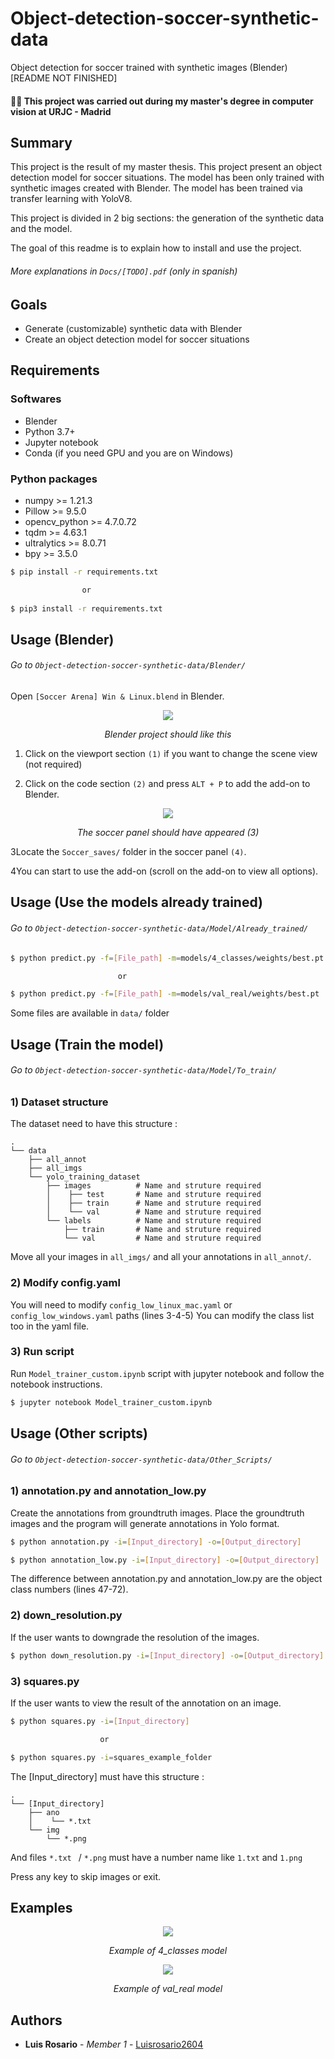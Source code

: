 # Object-detection-soccer-synthetic-data

Object detection for soccer trained with synthetic images (Blender) [README NOT FINISHED]

#### 👨‍🎓 This project was carried out during my master's degree in computer vision at URJC - Madrid

## Summary

This project is the result of my master thesis.
This project present an object detection model for soccer situations.
The model has been only trained with synthetic images created with Blender.
The model has been trained via transfer learning with YoloV8.

This project is divided in 2 big sections: the generation of the synthetic data and the model.

The goal of this readme is to explain how to install and use the project.

###### More explanations in ```Docs/[TODO].pdf``` (only in spanish)

## Goals

- Generate (customizable) synthetic data with Blender
- Create an object detection model for soccer situations

## Requirements

### Softwares

* Blender
* Python 3.7+
* Jupyter notebook
* Conda (if you need GPU and you are on Windows)

### Python packages

* numpy >= 1.21.3
* Pillow >= 9.5.0
* opencv_python >= 4.7.0.72
* tqdm >= 4.63.1
* ultralytics >= 8.0.71
* bpy >= 3.5.0

```bash
$ pip install -r requirements.txt

                or
                
$ pip3 install -r requirements.txt
```

## Usage (Blender)

###### Go to ```Object-detection-soccer-synthetic-data/Blender/```

Open ```[Soccer Arena] Win & Linux.blend``` in Blender.

<p align="center">
  <img src="./Imgs/blender_step_1_m.png">
</p>
<p align="center">
  <i>Blender project should like this</i>
</p>

1) Click on the viewport section ```(1)``` if you want to change the scene view (not required)

2) Click on the code section ```(2)``` and press ```ALT + P``` to add the add-on to Blender.

<p align="center">
  <img src="./Imgs/blender_step_2_m.png">
</p>
<p align="center">
  <i>The soccer panel should have appeared (3)</i>
</p>

3Locate the ```Soccer_saves/``` folder in the soccer panel ```(4)```.

4You can start to use the add-on (scroll on the add-on to view all options).

## Usage (Use the models already trained)

###### Go to ```Object-detection-soccer-synthetic-data/Model/Already_trained/```

```bash
$ python predict.py -f=[File_path] -m=models/4_classes/weights/best.pt

                        or

$ python predict.py -f=[File_path] -m=models/val_real/weights/best.pt
```

Some files are available in ```data/``` folder

## Usage (Train the model)

###### Go to ```Object-detection-soccer-synthetic-data/Model/To_train/```

### 1) Dataset structure

The dataset need to have this structure :

    .
    └── data
        ├── all_annot
        ├── all_imgs
        └── yolo_training_dataset
            ├── images          # Name and struture required
            │    ├── test       # Name and struture required
            │    ├── train      # Name and struture required
            │    └── val        # Name and struture required
            └── labels          # Name and struture required
                ├── train       # Name and struture required
                └── val         # Name and struture required

Move all your images in ```all_imgs/``` and all your annotations in ```all_annot/```.

### 2) Modify config.yaml

You will need to modify ```config_low_linux_mac.yaml``` or ```config_low_windows.yaml``` paths (lines 3-4-5)
You can modify the class list too in the yaml file.

### 3) Run script

Run ```Model_trainer_custom.ipynb``` script with jupyter notebook and follow the notebook instructions.

```bash
$ jupyter notebook Model_trainer_custom.ipynb
```

## Usage (Other scripts)

###### Go to ```Object-detection-soccer-synthetic-data/Other_Scripts/```

### 1) annotation.py and annotation_low.py

Create the annotations from groundtruth images.
Place the groundtruth images and the program will generate annotations in Yolo format.

```bash
$ python annotation.py -i=[Input_directory] -o=[Output_directory]
```

```bash
$ python annotation_low.py -i=[Input_directory] -o=[Output_directory]
```

The difference between annotation.py and annotation_low.py are the object class numbers (lines 47-72).

### 2) down_resolution.py

If the user wants to downgrade the resolution of the images.

```bash
$ python down_resolution.py -i=[Input_directory] -o=[Output_directory] -r=[Resolution_width]
```

### 3) squares.py

If the user wants to view the result of the annotation on an image.

```bash
$ python squares.py -i=[Input_directory]

                    or

$ python squares.py -i=squares_example_folder
```

The [Input_directory] must have this structure :

    .
    └── [Input_directory]
        ├── ano
        │    └── *.txt
        └── img
            └── *.png

And files ```*.txt ``` / ```*.png``` must have a number name like ```1.txt``` and ```1.png```

Press any key to skip images or exit.

## Examples

<p align="center">
  <img src="./Imgs/Test1.png">
</p>
<p align="center">
  <i>Example of 4_classes model</i>
</p>

<p align="center">
  <img src="./Imgs/Test1.png">
</p>
<p align="center">
  <i>Example of val_real model</i>
</p>

## Authors

* **Luis Rosario** - *Member 1* - [Luisrosario2604](https://github.com/Luisrosario2604)

